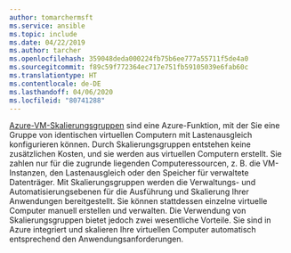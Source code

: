 ```yaml
---
author: tomarchermsft
ms.service: ansible
ms.topic: include
ms.date: 04/22/2019
ms.author: tarcher
ms.openlocfilehash: 359048deda000224fb75b6ee777a55711f5de4a0
ms.sourcegitcommit: f89c59f772364ec717e751fb59105039e6fab60c
ms.translationtype: HT
ms.contentlocale: de-DE
ms.lasthandoff: 04/06/2020
ms.locfileid: "80741288"
---
```

[Azure-VM-Skalierungsgruppen](https://docs.microsoft.com/azure/articles/virtual-machine-scale-sets/overview) sind eine Azure-Funktion, mit der Sie eine Gruppe von identischen virtuellen Computern mit Lastenausgleich konfigurieren können. Durch Skalierungsgruppen entstehen keine zusätzlichen Kosten, und sie werden aus virtuellen Computern erstellt. Sie zahlen nur für die zugrunde liegenden Computeressourcen, z. B. die VM-Instanzen, den Lastenausgleich oder den Speicher für verwaltete Datenträger. Mit Skalierungsgruppen werden die Verwaltungs- und Automatisierungsebenen für die Ausführung und Skalierung Ihrer Anwendungen bereitgestellt. Sie können stattdessen einzelne virtuelle Computer manuell erstellen und verwalten. Die Verwendung von Skalierungsgruppen bietet jedoch zwei wesentliche Vorteile. Sie sind in Azure integriert und skalieren Ihre virtuellen Computer automatisch entsprechend den Anwendungsanforderungen.